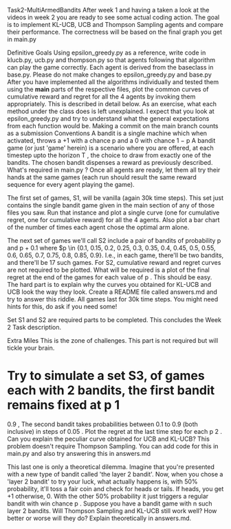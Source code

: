 Task2-MultiArmedBandits
After week 1 and having a taken a look at the videos in week 2 you are ready to see some actual coding action. The goal is to implement KL-UCB, UCB and Thompson Sampling agents and compare their performance. The correctness will be based on the final graph you get in main.py

Definitive Goals
Using epsilon_greedy.py as a reference, write code in klucb.py, ucb.py and thompson.py so that agents following that algorithm can play the game correctly.
Each agent is derived from the baseclass in base.py. Please do not make changes to epsilon_greedy.py and base.py
After you have implemented all the algorithms individually and tested them using the __main__ parts of the respective files, plot the common curves of cumulative reward and regret for all the 4 agents by invoking them appropriately. This is described in detail below.
As an exercise, what each method under the class does is left unexplained. I expect that you look at epsilon_greedy.py and try to understand what the general expectations from each function would be.
Making a commit on the main branch counts as a submission
Conventions
A bandit is a single machine which when activated, throws a +1 with a chance 
p
 and a 0 with chance 
1
−
p
A bandit game (or just 'game' herein) is a scenario where you are offered, at each timestep upto the horizon 
T
, the choice to draw from exactly one of the bandits. The chosen bandit dispenses a reward as previously described.
What's required in main.py ?
Once all agents are ready, let them all try their hands at the same games (each run should result the same reward sequence for every agent playing the game).

The first set of games, S1, will be vanilla (again 30k time steps). This set just contains the single bandit game given in the main section of any of those files you saw. Run that instance and plot a single curve (one for cumulative regret, one for cumulative reward) for all the 4 agents. Also plot a bar chart of the number of times each agent chose the optimal arm alone.

The next set of games we'll call S2 include a pair of bandits of probability 
p
 and 
p
+
0.1
 where $p \in {0.1, 0.15, 0.2, 0.25, 0.3, 0.35, 0.4, 0.45, 0.5, 0.55, 0.6, 0.65, 0.7, 0.75, 0.8, 0.85, 0.9}. I.e., in each game, there'll be two bandits, and there'll be 17 such games. For S2, cumulative reward and regret curves are not required to be plotted. What will be required is a plot of the final regret at the end of the games for each value of 
p
. This should be easy. The hard part is to explain why the curves you obtained for KL-UCB and UCB look the way they look. Create a README file called answers.md and try to answer this riddle. All games last for 30k time steps. You might need hints for this, do ask if you need some!

Set S1 and S2 are required parts to be completed. This concludes the Week 2 Task description.

Extra Miles
This is the zone of challenges. This part is not required but will tickle your brain.

Try to simulate a set S3, of games each with 2 bandits, the first bandit remains fixed at 
p
1
=
0.9
, The second bandit takes probabilities between 
0.1
 to 
0.9
 (both inclusive) in steps of 
0.05
. Plot the regret at the last time step for each 
p
2
. Can you explain the peculiar curve obtained for UCB and KL-UCB? This problem doesn't require Thompson Sampling. You can add code for this in main.py and also try answering this in answers.md

This last one is only a theoretical dilemma. Imagine that you're presented with a new type of bandit called 'the layer 2 bandit'. Now, when you chose a 'layer 2 bandit' to try your luck, what actually happens is, with 50% probability, it'll toss a fair coin and check for heads or tails. If heads, you get +1 otherwise, 0. With the other 50% probability it just triggers a regular bandit with win chance 
p
. Suppose you have a bandit game with 
n
 such layer 2 bandits. Will Thompson Sampling and KL-UCB still work well? How better or worse will they do? Explain theoretically in answers.md.
